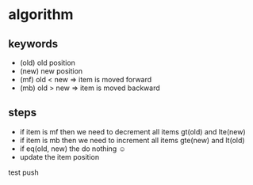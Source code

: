 # algorithm

## keywords

- (old) old position
- (new) new position
- (mf) old < new => item is moved forward
- (mb) old > new => item is moved backward

## steps

- if item is mf then we need to decrement all items gt(old) and lte(new)
- if item is mb then we need to increment all items gte(new) and lt(old)
- if eq(old, new) the do nothing ☺
- update the item position

test push
